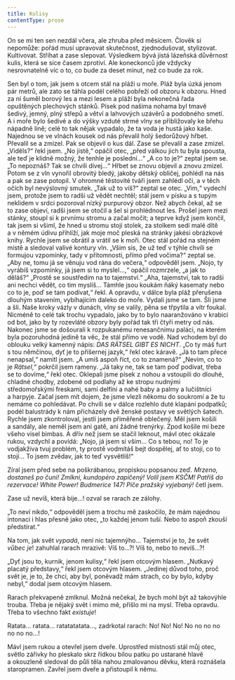```yaml
---
title: Kulisy
contentType: prose
---
```


<section>

On se mi ten sen nezdál včera, ale zhruba před měsícem. Člověk si nepomůže: pořád musí upravovat skutečnost, zjednodušovat, stylizovat. Kultivovat. Stříhat a zase slepovat. Výsledkem bývá jistá lázeňská důvěrnost kulis, která se sice časem zprotiví. Ale koneckonců jde vždycky nesrovnatelně víc o to, co bude za deset minut, než co bude za rok.

Sen byl o tom, jak jsem s otcem stál na pláži u moře. Pláž byla úzká jenom pár metrů, ale zato se táhla podél celého pobřeží od obzoru k obzoru. Hned za ní šuměl borový les a mezi lesem a pláží byla nekonečná řada opuštěných plechových stánků. Písek pod našima nohama byl tmavě šedivý, jemný, plný střepů a větví a lahvových uzávěrů a podobného smetí. A i moře bylo šedivé a do výšky vzduté strmé vlny se přibližovaly ke břehu nápadně líně; celé to tak nějak vypadalo, že ta voda je hustá jako kaše. Najednou se ve vlnách kousek od nás převalil holý šedorůžový hřbet. Převalil se a zmizel. Pak se objevil o kus dál. Zase se převalil a zase zmizel. „Viděls?“ řekl jsem. „No jistě,“ opáčil otec, „před válkou jich tu byla spousta, ale teď je klidně možný, že tenhle je poslední…“ „A co to je?“ zeptal jsem se. „To nepoznáš? Tak se chvíli dívej…“ Hřbet se znovu objevil a znovu zmizel. Potom se z vln vynořil obrovitý bledý, jakoby dětský obličej, pohlédl na nás a pak se zase potopil. V ohromné těstovité tváři jsem zahlédl oči, a v těch očích byl nevýslovný smutek. „Tak už to víš?“ zeptal se otec. „Vim,“ vydechl jsem, protože jsem to radši už vědět nechtěl; stál jsem v písku a s tupým neklidem v srdci pozoroval nízký purpurový obzor. Než abych čekal, až se to zase objeví, radši jsem se otočil a šel si prohlédnout les. Prošel jsem mezi stánky, stoupl si k prvnímu stromu a začal močit; a teprve když jsem končil, tak jsem si všiml, že hned u stromu stojí stolek, za stolkem sedí malé dítě a v němém údivu přihlíží, jak moje moč pleská na stránky jakési obrázkové knihy. Rychle jsem se obrátil a vrátil se k moři. Otec stál pořád na stejném místě a sledoval valivé kontury vln. „Všim sis, že už teď v týhle chvíli se formujou vzpomínky, tady v přítomnosti, přímo před vočima?“ zeptal se. „Aby ne, tomu já se věnuju vod rána do večera,“ odpověděl jsem. „Nojo, ty vyrábíš vzpomínky, já jsem si to myslel…,“ opáčil rozmrzele, „a jak to děláš?“ „Prostě se soustředim na to tajemství.“ „Aha, tajemství, tak to radši ani nechci vědět, co tim myslíš… Támhle jsou koukám ňáký kasematy nebo co to je, poď se tam podívat,“ řekl. A opravdu, v dálce byla pláž přerušena dlouhým stavením, vybíhajícím daleko do moře. Vydali jsme se tam. Šli jsme a šli. Naše kroky vázly v dunách, vlny se valily, pěna se třpytila a vítr foukal. Nicméně to celé tak trochu vypadalo, jako by to bylo naaranžováno v krabici od bot, jako by ty rozevláté obzory byly pořád tak tři čtyři metry od nás. Nakonec jsme se došourali k rozpukanému renesančnímu paláci, na kterém byla pozoruhodná jedině ta věc, že stál přímo ve vodě. Nad vchodem byl do oblouku velký kamenný nápis: _DAS RÄTSEL GIBT ES NICHT_. „Co ty máš furt s tou němčinou, dyť je to příšernej jazyk,“ řekl otec káravě. „Já to tam přece nenapsal,“ namítl jsem. „A umíš aspoň říct, co to znamená?“ „Nevim, co to je _Rätsel_,“ pokrčil jsem rameny. „Já taky ne, tak se tam poď podivat, třeba se to dovíme,“ řekl otec. Oklepali jsme písek z nohou a vstoupili do dlouhé, chladné chodby, zdobené od podlahy až ke stropu nudnými středomořskými freskami, samí delfíni a nahé baby a palmy a lučištníci a harpyje. Začal jsem mít dojem, že jsme vlezli někomu do soukromí a že tu nemáme co pohledávat. Po chvíli se v dálce rozlehlo duté klapání podpatků; podél balustrády k nám přicházely dvě ženské postavy ve světlých šatech. Rychle jsem zkontroloval, jestli jsem přiměřeně oblečený. Měl jsem košili a sandály, ale neměl jsem ani gatě, ani žádné trenýrky. Zpod košile mi beze všeho visel bimbas. A dřív než jsem se stačil leknout, mávl otec okázale rukou, vzdychl a povídá: „Nojo, já jsem si všim… Co s tebou, no! To je vodjakživa tvuj problém, ty prostě vodmítáš bejt dospělej, ať to stojí, co to stojí… To jsem zvědav, jak to teď vysvětlíš!“

Zíral jsem před sebe na poškrábanou, propiskou popsanou zeď. _Mrzeno, dostaneš po čuni! Zmlkni, kundopéro zapíčený! Volil jsem KSČM! Patříš do rezervace! White Power! Budmerice 147! Píče pražský vyjebaný!_ četl jsem.

Zase už nevíš, která bije…! ozval se rarach ze zálohy.

„To neví nikdo,“ odpověděl jsem a trochu mě zaskočilo, že mám najednou intonaci i hlas přesně jako otec, „to každej jenom tuší. Nebo to aspoň zkouší předstírat.“

Na tom, jak svět _vypadá_, není nic tajemnýho… Tajemství je to, že svět _vůbec je_! zahuhlal rarach mrazivě: Víš to…?! Víš to, nebo to nevíš…?!

„Dyť jsou to, kurnik, jenom kulisy,“ řekl jsem otcovým hlasem. „Nutkavý placatý představy,“ řekl jsem otcovým hlasem. „Jedinej důvod toho, proč svět je, je to, že chci, aby byl, poněvadž mám strach, co by bylo, kdyby nebyl,“ dodal jsem otcovým hlasem.

Rarach překvapeně zmlknul. Možná nečekal, že bych mohl být až takovýhle trouba. Třeba je nějaký svět i mimo mě, přišlo mi na mysl. Třeba opravdu. Třeba to všechno fakt _existuje_!

Ratata… ratata… ratatatatata…, zadrkotal rarach: No! No! No! No no no no no no no…!

Mávl jsem rukou a otevřel jsem dveře. Uprostřed místnosti stál můj otec, světlo zářivky ho pleskalo skrz řídkou bílou patku po ustarané hlavě a okouzleně sledoval do půli těla nahou zmalovanou děvku, která roznášela staropramen. Zavřel jsem dveře a přistoupil k němu.

</section>
